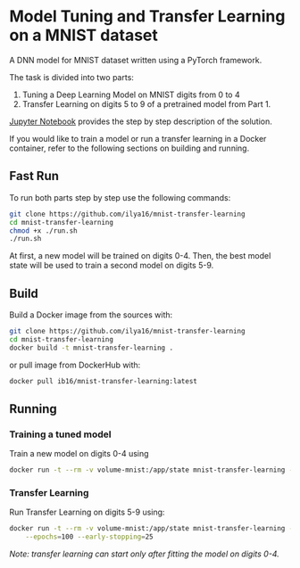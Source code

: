 # Model Tuning and Transfer Learning on a MNIST dataset

A DNN model for MNIST dataset written using a PyTorch framework.

The task is divided into two parts:
1. Tuning a Deep Learning Model on MNIST digits from 0 to 4
2. Transfer Learning on digits 5 to 9 of a pretrained model from Part 1.

[Jupyter Notebook](solution.ipynb) provides the step by step description of the solution. 

If you would like to train a model or run a transfer learning in a Docker container, 
refer to the following sections on building and running. 

## Fast Run

To run both parts step by step use the following commands:


```sh
git clone https://github.com/ilya16/mnist-transfer-learning
cd mnist-transfer-learning
chmod +x ./run.sh
./run.sh 
``` 

At first, a new model will be trained on digits 0-4. 
Then, the best model state will be used to train a second model on digits 5-9.

## Build

Build a Docker image from the sources with:

```sh
git clone https://github.com/ilya16/mnist-transfer-learning
cd mnist-transfer-learning
docker build -t mnist-transfer-learning .
``` 

or pull image from DockerHub with:
```sh
docker pull ib16/mnist-transfer-learning:latest
```

## Running

### Training a tuned model

Train a new model on digits 0-4 using

```sh
docker run -t --rm -v volume-mnist:/app/state mnist-transfer-learning --fit
```


### Transfer Learning

Run Transfer Learning on digits 5-9 using:

```sh
docker run -t --rm -v volume-mnist:/app/state mnist-transfer-learning --transfer \
    --epochs=100 --early-stopping=25
```


*Note: transfer learning can start only after fitting the model on digits 0-4.*
